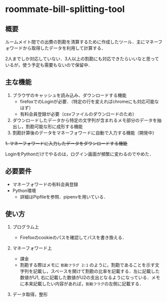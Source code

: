 # roommate-bill-splitting-tool

## 概要

ルームメイト間での出費の割勘を清算するために作成したツール．主にマネーフォワードから取得したデータを利用して計算する．

2人までしか対応していない．3人以上の割勘にも対応できたらいいなと思っているが，使う予定も需要もないので保留中．

## 主な機能

1. ブラウザのキャッシュを読み込み、ダウンロードする機能
    - firefoxでのLoginが必要．（特定の行を変えればchromeにも対応可能なはず）
    - 有料会員登録が必要（csvファイルのダウンロードのため）
2. ダウンロードしたデータから特定の文字列が含まれるメモ部分のデータを抽出し，割勘可能な形に成形する機能
3. 割勘計算後のデータをマネーフォワードに自動で入力する機能（開発中）

~~1. マネーフォワードに入力したデータをダウンロードする機能~~

LoginをPythonだけでやるのは，ログイン画面が頻繁に変わるのでやめた．



## 必要要件

- マネーフォワードの有料会員登録
- Python環境
    - 詳細はPipfileを参照．pipenvを用いている．

## 使い方


1. プログラム上
    - Firefoxのcookieのパスを確認してパスを書き換える．
2.  マネーフォワード上
    - 課金
    - 割勘する際はメモに `割勘フラグ 2:1` のように，割勘であることを示す文字列を記載し，スペースを開けて割勘の比率を記載する．左に記載した数値がU1, 右に記載した数値がU2の支出となるようになっている．メモに本来記載したい内容があれば，`割勘フラグ`の左側に記載する．

3. データ取得，整形